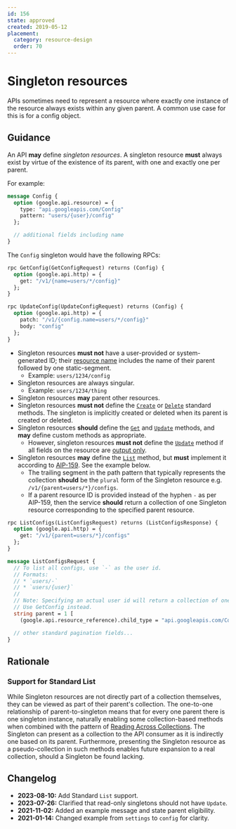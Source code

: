 ```yaml
---
id: 156
state: approved
created: 2019-05-12
placement:
  category: resource-design
  order: 70
---
```


# Singleton resources

APIs sometimes need to represent a resource where exactly one instance of the
resource always exists within any given parent. A common use case for this is
for a config object.

## Guidance

An API **may** define _singleton resources_. A singleton resource **must**
always exist by virtue of the existence of its parent, with one and exactly one
per parent.

For example:

```proto
message Config {
  option (google.api.resource) = {
    type: "api.googleapis.com/Config"
    pattern: "users/{user}/config"
  };

  // additional fields including name
}
```

The `Config` singleton would have the following RPCs:

```proto
rpc GetConfig(GetConfigRequest) returns (Config) {
  option (google.api.http) = {
    get: "/v1/{name=users/*/config}"
  };
}

rpc UpdateConfig(UpdateConfigRequest) returns (Config) {
  option (google.api.http) = {
    patch: "/v1/{config.name=users/*/config}"
    body: "config"
  };
}
```

- Singleton resources **must not** have a user-provided or system-generated ID;
  their [resource name][aip-122] includes the name of their parent followed by
  one static-segment.
  - Example: `users/1234/config`
- Singleton resources are always singular.
  - Example: `users/1234/thing`
- Singleton resources **may** parent other resources.
- Singleton resources **must not** define the [`Create`][aip-133] or
  [`Delete`][aip-135] standard methods. The singleton is implicitly created or
  deleted when its parent is created or deleted.
- Singleton resources **should** define the [`Get`][aip-131] and
  [`Update`][aip-134] methods, and **may** define custom methods as
  appropriate.
  - However, singleton resources **must not** define the [`Update`][aip-134]
    method if all fields on the resource are [output only][aip-203].
- Singleton resources **may** define the [`List`][aip-132] method, but **must**
  implement it according to [AIP-159][aip-159]. See the example below.
  - The trailing segment in the path pattern that typically represents the
    collection **should** be the `plural` form of the Singleton resource e.g.
    `/v1/{parent=users/*}/configs`.
  - If a parent resource ID is provided instead of the hyphen `-` as per
    AIP-159, then the service **should** return a collection of one Singleton
    resource corresponding to the specified parent resource.

```proto
rpc ListConfigs(ListConfigsRequest) returns (ListConfigsResponse) {
  option (google.api.http) = {
    get: "/v1/{parent=users/*}/configs"
  };
}

message ListConfigsRequest {
  // To list all configs, use `-` as the user id.
  // Formats:
  // * `users/-`
  // * `users/{user}`
  //
  // Note: Specifying an actual user id will return a collection of one config.
  // Use GetConfig instead.
  string parent = 1 [
    (google.api.resource_reference).child_type = "api.googleapis.com/Config"];

  // other standard pagination fields...
}
```
## Rationale

### Support for Standard List

While Singleton resources are not directly part of a collection themselves, they
can be viewed as part of their parent's collection. The one-to-one relationship
of parent-to-singleton means that for every one parent there is one singleton
instance, naturally enabling some collection-based methods when combined with
the pattern of [Reading Across Collections][aip-159]. The Singleton can present
as a collection to the API consumer as it is indirectly one based on its parent.
Furthermore, presenting the Singleton resource as a pseudo-collection in such
methods enables future expansion to a real collection, should a Singleton be
found lacking.

## Changelog

- **2023-08-10:** Add Standard `List` support.
- **2023-07-26:** Clarified that read-only singletons should not have `Update`.
- **2021-11-02:** Added an example message and state parent eligibility.
- **2021-01-14:** Changed example from `settings` to `config` for clarity.

[aip-122]: ./0122.md
[aip-131]: ./0131.md
[aip-132]: ./0132.md
[aip-133]: ./0133.md
[aip-134]: ./0134.md
[aip-135]: ./0135.md
[aip-159]: ./0159.md
[aip-203]: ./0203.md#output-only
